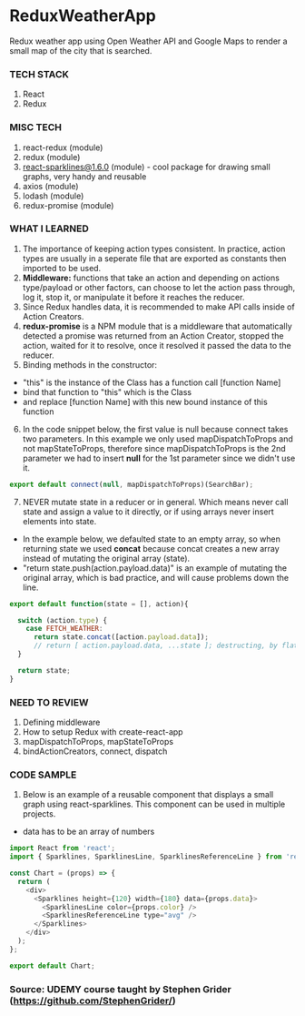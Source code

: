 # ReduxWeatherApp

Redux weather app using Open Weather API and Google Maps to render a small map of the city that is searched. 

### TECH STACK
1. React
2. Redux

### MISC TECH
1. react-redux (module)
2. redux (module)
3. react-sparklines@1.6.0 (module) - cool package for drawing small graphs, very handy and reusable
4. axios (module)
5. lodash (module)
6. redux-promise (module)

### WHAT I LEARNED

1. The importance of keeping action types consistent. In practice, action types are usually in a seperate file that are exported as constants then imported to be used.
2. **Middleware:** functions that take an action and depending on actions type/payload or other factors, can choose to let the action pass through, log it, stop it, or manipulate it before it reaches the reducer.
3. Since Redux handles data, it is recommended to make API calls inside of Action Creators.
4. **redux-promise** is a NPM module that is a middleware that automatically detected a promise was returned from an Action Creator, stopped the action, waited for it to resolve, once it resolved it passed the data to the reducer.
5. Binding methods in the constructor:
  * "this" is the instance of the Class has a function call [function Name]
  * bind that function to "this" which is the Class
  * and replace [function Name] with this new bound instance of this function
6. In the code snippet below, the first value is null because connect takes two parameters. In this example we only used mapDispatchToProps and not mapStateToProps, therefore since mapDispatchToProps is the 2nd parameter we had to insert **null** for the 1st parameter since we didn't use it.

```javascript
export default connect(null, mapDispatchToProps)(SearchBar);
```

7. NEVER mutate state in a reducer or in general. Which means never call state and assign a value to it directly, or if using arrays never insert elements into state.
  * In the example below, we defaulted state to an empty array, so when returning state we used **concat** because concat creates a new array instead of mutating the original array (state).
  * "return state.push(action.payload.data)" is an example of mutating the original array, which is bad practice, and will cause problems down the line.

```javascript
export default function(state = [], action){

  switch (action.type) {
    case FETCH_WEATHER:
      return state.concat([action.payload.data]);
      // return [ action.payload.data, ...state ]; destructing, by flattening then creating a new one
  }

  return state;
}
```

### NEED TO REVIEW
1. Defining middleware
2. How to setup Redux with create-react-app
3. mapDispatchToProps, mapStateToProps
4. bindActionCreators, connect, dispatch

### CODE SAMPLE

1. Below is an example of a reusable component that displays a small graph using react-sparklines. This component can be used in multiple projects.
  * data has to be an array of numbers

```javascript
import React from 'react';
import { Sparklines, SparklinesLine, SparklinesReferenceLine } from 'react-sparklines';

const Chart = (props) => {
  return (
    <div>
      <Sparklines height={120} width={180} data={props.data}>
        <SparklinesLine color={props.color} />
        <SparklinesReferenceLine type="avg" />
      </Sparklines>
    </div>
  );
};

export default Chart;
```



### Source: UDEMY course taught by Stephen Grider (https://github.com/StephenGrider/)